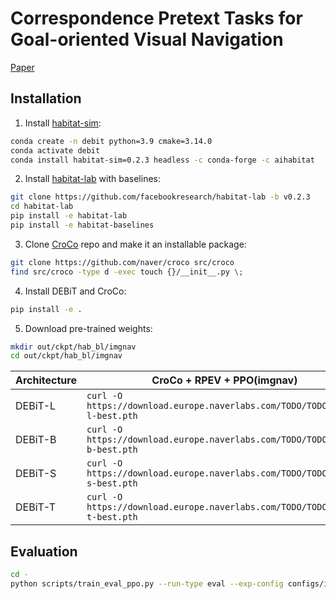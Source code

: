 # Correspondence Pretext Tasks for Goal-oriented Visual Navigation

[Paper]()

## Installation

1. Install [habitat-sim](https://github.com/facebookresearch/habitat-sim#installation):
```bash
conda create -n debit python=3.9 cmake=3.14.0
conda activate debit
conda install habitat-sim=0.2.3 headless -c conda-forge -c aihabitat
```
2. Install [habitat-lab](https://github.com/facebookresearch/habitat-lab#installation) with baselines:
```bash
git clone https://github.com/facebookresearch/habitat-lab -b v0.2.3
cd habitat-lab
pip install -e habitat-lab
pip install -e habitat-baselines
```
3. Clone [CroCo](https://github.com/naver/croco) repo and make it an installable package:
```bash
git clone https://github.com/naver/croco src/croco
find src/croco -type d -exec touch {}/__init__.py \;
```
4. Install DEBiT and CroCo:
```bash
pip install -e .
```
5. Download pre-trained weights:
```bash
mkdir out/ckpt/hab_bl/imgnav
cd out/ckpt/hab_bl/imgnav
```
| Architecture |                    CroCo + RPEV + PPO(imgnav)                              |
| ------------ | -------------------------------------------------------------------------- |
|   DEBiT-L    | `curl -O https://download.europe.naverlabs.com/TODO/TODO/debit-l-best.pth` |
|   DEBiT-B    | `curl -O https://download.europe.naverlabs.com/TODO/TODO/debit-b-best.pth` |
|   DEBiT-S    | `curl -O https://download.europe.naverlabs.com/TODO/TODO/debit-s-best.pth` |
|   DEBiT-T    | `curl -O https://download.europe.naverlabs.com/TODO/TODO/debit-t-best.pth` |


## Evaluation
```bash
cd -
python scripts/train_eval_ppo.py --run-type eval --exp-config configs/imgnav-gibson-debit.yaml
```
